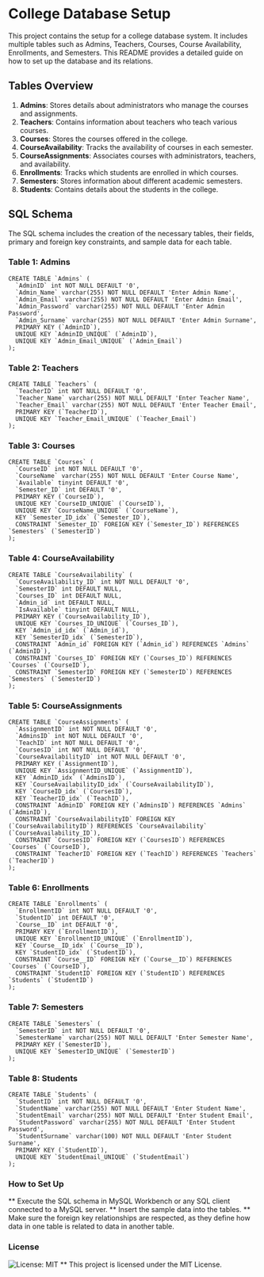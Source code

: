 # College Database Setup

This project contains the setup for a college database system. It includes multiple tables such as Admins, Teachers, Courses, Course Availability, Enrollments, and Semesters. This README provides a detailed guide on how to set up the database and its relations.

## Tables Overview

1. **Admins**: Stores details about administrators who manage the courses and assignments.
2. **Teachers**: Contains information about teachers who teach various courses.
3. **Courses**: Stores the courses offered in the college.
4. **CourseAvailability**: Tracks the availability of courses in each semester.
5. **CourseAssignments**: Associates courses with administrators, teachers, and availability.
6. **Enrollments**: Tracks which students are enrolled in which courses.
7. **Semesters**: Stores information about different academic semesters.
8. **Students**: Contains details about the students in the college.

## SQL Schema

The SQL schema includes the creation of the necessary tables, their fields, primary and foreign key constraints, and sample data for each table.

### Table 1: Admins

```
CREATE TABLE `Admins` (
  `AdminID` int NOT NULL DEFAULT '0',
  `Admin_Name` varchar(255) NOT NULL DEFAULT 'Enter Admin Name',
  `Admin_Email` varchar(255) NOT NULL DEFAULT 'Enter Admin Email',
  `Admin_Password` varchar(255) NOT NULL DEFAULT 'Enter Admin Password',
  `Admin_Surname` varchar(255) NOT NULL DEFAULT 'Enter Admin Surname',
  PRIMARY KEY (`AdminID`),
  UNIQUE KEY `AdminID_UNIQUE` (`AdminID`),
  UNIQUE KEY `Admin_Email_UNIQUE` (`Admin_Email`)
);
```
### Table 2: Teachers
```
CREATE TABLE `Teachers` (
  `TeacherID` int NOT NULL DEFAULT '0',
  `Teacher_Name` varchar(255) NOT NULL DEFAULT 'Enter Teacher Name',
  `Teacher_Email` varchar(255) NOT NULL DEFAULT 'Enter Teacher Email',
  PRIMARY KEY (`TeacherID`),
  UNIQUE KEY `Teacher_Email_UNIQUE` (`Teacher_Email`)
);
```
### Table 3: Courses
```
CREATE TABLE `Courses` (
  `CourseID` int NOT NULL DEFAULT '0',
  `CourseName` varchar(255) NOT NULL DEFAULT 'Enter Course Name',
  `Available` tinyint DEFAULT '0',
  `Semester_ID` int DEFAULT '0',
  PRIMARY KEY (`CourseID`),
  UNIQUE KEY `CourseID_UNIQUE` (`CourseID`),
  UNIQUE KEY `CourseName_UNIQUE` (`CourseName`),
  KEY `Semester_ID_idx` (`Semester_ID`),
  CONSTRAINT `Semester_ID` FOREIGN KEY (`Semester_ID`) REFERENCES `Semesters` (`SemesterID`)
);
```

### Table 4: CourseAvailability
```
CREATE TABLE `CourseAvailability` (
  `CourseAvailability_ID` int NOT NULL DEFAULT '0',
  `SemesterID` int DEFAULT NULL,
  `Courses_ID` int DEFAULT NULL,
  `Admin_id` int DEFAULT NULL,
  `IsAvailable` tinyint DEFAULT NULL,
  PRIMARY KEY (`CourseAvailability_ID`),
  UNIQUE KEY `Courses_ID_UNIQUE` (`Courses_ID`),
  KEY `Admin_id_idx` (`Admin_id`),
  KEY `SemesterID_idx` (`SemesterID`),
  CONSTRAINT `Admin_id` FOREIGN KEY (`Admin_id`) REFERENCES `Admins` (`AdminID`),
  CONSTRAINT `Courses_ID` FOREIGN KEY (`Courses_ID`) REFERENCES `Courses` (`CourseID`),
  CONSTRAINT `SemesterID` FOREIGN KEY (`SemesterID`) REFERENCES `Semesters` (`SemesterID`)
);
```

### Table 5: CourseAssignments
```
CREATE TABLE `CourseAssignments` (
  `AssignmentID` int NOT NULL DEFAULT '0',
  `AdminsID` int NOT NULL DEFAULT '0',
  `TeachID` int NOT NULL DEFAULT '0',
  `CoursesID` int NOT NULL DEFAULT '0',
  `CourseAvailabilityID` int NOT NULL DEFAULT '0',
  PRIMARY KEY (`AssignmentID`),
  UNIQUE KEY `AssignmentID_UNIQUE` (`AssignmentID`),
  KEY `AdminID_idx` (`AdminsID`),
  KEY `CourseAvailabilityID_idx` (`CourseAvailabilityID`),
  KEY `CourseID_idx` (`CoursesID`),
  KEY `TeacherID_idx` (`TeachID`),
  CONSTRAINT `AdminID` FOREIGN KEY (`AdminsID`) REFERENCES `Admins` (`AdminID`),
  CONSTRAINT `CourseAvailabilityID` FOREIGN KEY (`CourseAvailabilityID`) REFERENCES `CourseAvailability` (`CourseAvailability_ID`),
  CONSTRAINT `CoursesID` FOREIGN KEY (`CoursesID`) REFERENCES `Courses` (`CourseID`),
  CONSTRAINT `TeacherID` FOREIGN KEY (`TeachID`) REFERENCES `Teachers` (`TeacherID`)
);
```
### Table 6: Enrollments
```
CREATE TABLE `Enrollments` (
  `EnrollmentID` int NOT NULL DEFAULT '0',
  `StudentID` int DEFAULT '0',
  `Course__ID` int DEFAULT '0',
  PRIMARY KEY (`EnrollmentID`),
  UNIQUE KEY `EnrollmentID_UNIQUE` (`EnrollmentID`),
  KEY `Course__ID_idx` (`Course__ID`),
  KEY `StudentID_idx` (`StudentID`),
  CONSTRAINT `Course__ID` FOREIGN KEY (`Course__ID`) REFERENCES `Courses` (`CourseID`),
  CONSTRAINT `StudentID` FOREIGN KEY (`StudentID`) REFERENCES `Students` (`StudentID`)
);
```
### Table 7: Semesters
```
CREATE TABLE `Semesters` (
  `SemesterID` int NOT NULL DEFAULT '0',
  `SemesterName` varchar(255) NOT NULL DEFAULT 'Enter Semester Name',
  PRIMARY KEY (`SemesterID`),
  UNIQUE KEY `SemesterID_UNIQUE` (`SemesterID`)
);
```

### Table 8: Students
```
CREATE TABLE `Students` (
  `StudentID` int NOT NULL DEFAULT '0',
  `StudentName` varchar(255) NOT NULL DEFAULT 'Enter Student Name',
  `StudentEmail` varchar(255) NOT NULL DEFAULT 'Enter Student Email',
  `StudentPassword` varchar(255) NOT NULL DEFAULT 'Enter Student Password',
  `StudentSurname` varchar(100) NOT NULL DEFAULT 'Enter Student Surname',
  PRIMARY KEY (`StudentID`),
  UNIQUE KEY `StudentEmail_UNIQUE` (`StudentEmail`)
);
```


### How to Set Up

** Execute the SQL schema in MySQL Workbench or any SQL client connected to a MySQL server.
** Insert the sample data into the tables.
** Make sure the foreign key relationships are respected, as they define how data in one table is related to data in another table.

### License
![License: MIT](https://img.shields.io/badge/License-MIT-yellow.svg)
** This project is licensed under the MIT License.







